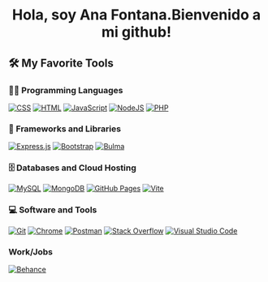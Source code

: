 <div>
  <img src="">
</div>

<div align="center">
<h1 align="center">Hola, soy Ana Fontana.Bienvenido a mi github!</h1>
</div>


<!--
**Fontany05/Fontany05** is a ✨ _special_ ✨ repository because its `README.md` (this file) appears on your GitHub profile.

## Sobre mi

- 🔭 I’m currently working on ...
- 🌱 I’m currently learning ...
- 👯 I’m looking to collaborate on ...
- 🤔 I’m looking for help with ...
- 💬 Ask me about ...
- 📫 How to reach me: ...
- 😄 Pronouns: ...
- ⚡ Fun fact: ...
-->

## 🛠️ My Favorite Tools

### 👨‍💻 Programming Languages

<p>
    <a href="#"><img alt="CSS" src="https://img.shields.io/badge/CSS%20-%231572B6.svg?logo=css3&logoColor=white"></a>
    <a href="#"><img alt="HTML" src="https://img.shields.io/badge/HTML%20-%23E34F26.svg?logo=html5&logoColor=white"></a>
    <a href="#"><img alt="JavaScript" src="https://img.shields.io/badge/javascript-%23323330.svg?style=for-the-badge&logo=javascript&logoColor=%23F7DF1E"></a>
    <a href="#"><img alt="NodeJS" src="https://img.shields.io/badge/Node.js%20-%2343853D.svg?logo=node.js&logoColor=white"></a>
    <a href="#"><img alt="PHP" src="https://img.shields.io/badge/PHP-%23777BB4.svg?logo=php&logoColor=white"></a>

</p>
   
### 🧰 Frameworks and Libraries

<p> 
    <a href="#"><img alt="Express.js" src="https://img.shields.io/badge/express.js-%23404d59.svg?style=for-the-badge&logo=express&logoColor=%2361DAFB"></a>
    <a href="#"><img alt="Bootstrap" src="https://img.shields.io/badge/Bootstrap-563D7C?style=for-the-badge&logo=bootstrap&logoColor=white"></a>
    <a href="#"><img alt="Bulma" src="https://img.shields.io/badge/bulma-00D0B1?style=for-the-badge&logo=bulma&logoColor=white"></a>
</p>

### 🗄️ Databases and Cloud Hosting

<p>
   <a href="#"><img alt="MySQL" src="https://img.shields.io/badge/mysql-4479A1.svg?style=for-the-badge&logo=mysql&logoColor=white](https://img.shields.io/badge/mysql-4479A1.svg?style=for-the-badge&logo=mysql&logoColor=whit"></a>
   <a href="#"><img alt="MongoDB" src="https://img.shields.io/badge/MongoDB-%234ea94b.svg?style=for-the-badge&logo=mongodb&logoColor=white"></a>
   <a href="#"><img alt="GitHub Pages" src="https://img.shields.io/badge/GitHub%20Pages-%23327FC7.svg?logo=github&logoColor=white"></a>
   <a href="#"><img alt="Vite" src="https://img.shields.io/badge/GitHub%20Pages-%23327FC7.svg?logo=github&logoColor=white](https://img.shields.io/badge/vite-%23646CFF.svg?style=for-the- 
   badge&logo=vite&logoColor=white"></a>
</p>


### 💻 Software and Tools

<p>
    <a href="#"><img alt="Git" src="https://img.shields.io/badge/git-%23F05033.svg?style=for-the-badge&logo=git&logoColor=white"></a>
    <a href="#"><img alt="Chrome" src="https://img.shields.io/badge/Chrome-3DDC84?logo=google-chrome&logoColor=white"></a>
    <a href="#"><img alt="Postman" src="https://img.shields.io/badge/Postman-FF6C37?logo=postman&logoColor=white"></a>
    <a href="#"><img alt="Stack Overflow" src="https://img.shields.io/badge/-Stack%20Overflow-FE7A16?logo=stack-overflow&logoColor=white"></a>
    <a href="#"><img alt="Visual Studio Code" src="https://img.shields.io/badge/Visual%20Studio%20Code-0078d7.svg?logo=visual-studio-code&logoColor=white"></a>
</p>

### Work/Jobs
<p>
   <a href="#"><img alt="Behance" src="https://img.shields.io/badge/Behance-1769ff?style=for-the-badge&logo=behance&logoColor=white"></a>
</p>



